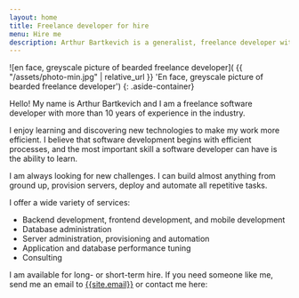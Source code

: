 ```yaml
---
layout: home
title: Freelance developer for hire
menu: Hire me
description: Arthur Bartkevich is a generalist, freelance developer with more than 10 years of experience in the industry. Frontend, backend, mobile development, devop work, performance tuning and consulting. Hire me!
---
```


![en face, greyscale picture of bearded freelance developer]( {{ "/assets/photo-min.jpg" | relative_url }} 'En face, greyscale picture of bearded freelance developer')
{: .aside-container}

Hello! My name is Arthur Bartkevich and I am a freelance software developer with more than 10 years of experience in the industry. 

I enjoy learning and discovering new technologies to make my work more efficient. I believe that software development begins with efficient processes, and the
most important skill a software developer can have is the ability to learn.

I am always looking for new challenges. I can build almost anything from ground up, provision servers, deploy and automate all repetitive tasks. 

I offer a wide variety of services:

 - Backend development, frontend development, and mobile development
 - Database administration
 - Server administration, provisioning and automation
 - Application and database performance tuning
 - Consulting

I am available for long- or short-term hire. If you need someone like me, send me an email to [{{site.email}}](mailto:{{site.email}}) or contact me here:

